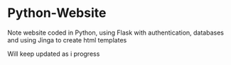 # Python-Website

Note website coded in Python, using Flask with authentication, databases and using Jinga to create html templates

Will keep updated as i progress
